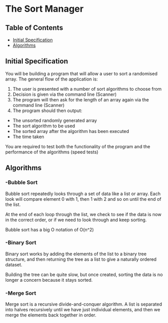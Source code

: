 # The Sort Manager

## Table of Contents

* [Initial Specification](Initial-Specification)
* [Algorithms](algorithms)


## Initial Specification

You will be building a program that will allow a user to sort a randomised array. The general flow of the application is:
1. The user is presented with a number of sort algorithms to choose from
2. Decision is given via the command line (Scanner)
3. The program will then ask for the length of an array again via the command line (Scanner)
4. The program should then output:
- The unsorted randomly generated array
- The sort algorithm to be used
- The sorted array after the algorithm has been executed
- The time taken

You are required to test both the functionality of the program and the performance of the algorithms (speed tests)

## Algorithms

### -Bubble Sort

Bubble sort repeatedly looks through a set of data like a list or 
array. Each look will compare element 0 with 1, then 1 with 2 and 
so on until the end of the list.

At the end of each loop through the list, we check to see if the data
is now in the correct order, or if we need to look through and keep sorting.

Bubble sort has a big O notation of O(n^2)

### -Binary Sort

Binary sort works by adding the elements of the list to a binary tree
structure, and then returning the tree as a list to give a naturally ordered
dataset.

Building the tree can be quite slow, but once created, sorting the data is no 
longer a concern because it stays sorted.

### -Merge Sort

Merge sort is a recursive divide-and-conquer algorithm. A list is
separated into halves recursively until we have just individual elements,
and then we merge the elements back together in order.
